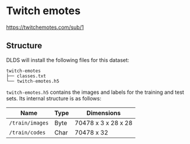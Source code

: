 # Twitch emotes

https://twitchemotes.com/sub/1

## Structure

DLDS will install the following files for this dataset:

```
twitch-emotes
├── classes.txt
└── twitch-emotes.h5
```

`twitch-emotes.h5` contains the images and labels for the training and test
sets. Its internal structure is as follows:

| Name                          | Type      | Dimensions            |
| ----------------------------- | --------- | --------------------- |
| `/train/images`               | Byte      | 70478 x 3 x 28 x 28   |
| `/train/codes`                | Char      | 70478 x 32            |
